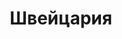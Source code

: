---
title: Швейцария
published: true
layout: place
category: places
permalink: places/switzerland/
---